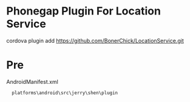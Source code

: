 
Phonegap Plugin For Location Service
=======

cordova plugin add https://github.com/BonerChick/LocationService.git

Pre
=========
AndroidManifest.xml
<application>
      <service android:name="jerry.shen.plugin.MainService">
            <intent-filter>
                  <action android:name="jerry.shen.plugin.MainService" />
            </intent-filter>
      </service>
      
      platforms\android\src\jerry\shen\plugin
